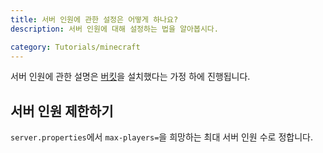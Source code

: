 ```yaml
---
title: 서버 인원에 관한 설정은 어떻게 하나요?
description: 서버 인원에 대해 설정하는 법을 알아봅시다.

category: Tutorials/minecraft
---
```


서버 인원에 관한 설명은 [버킷](/tutorials/minecraft/how-to-open-server)을 설치했다는 가정 하에 진행됩니다.

## 서버 인원 제한하기
`server.properties`에서 `max-players=`을 희망하는 최대 서버 인원 수로 정합니다.
